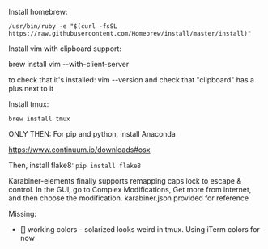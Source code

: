 Install homebrew: 

`/usr/bin/ruby -e "$(curl -fsSL https://raw.githubusercontent.com/Homebrew/install/master/install)"`

Install vim with clipboard support:

brew install vim --with-client-server

to check that it's installed: 
vim --version 
and check that "clipboard" has a plus next to it

Install tmux:

`brew install tmux`


ONLY THEN: For pip and python, install Anaconda

https://www.continuum.io/downloads#osx


Then, install flake8:
`pip install flake8`

Karabiner-elements finally supports remapping caps lock to escape & control. In the GUI, go to Complex Modifications, Get more from internet, and then choose the modification. karabiner.json provided for reference

Missing:
- [] working colors - solarized looks weird in tmux. Using iTerm colors for now
